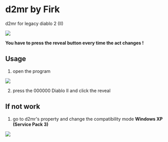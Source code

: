 # d2mr by Firk
d2mr for legacy diablo 2 (II)

![](https://user-images.githubusercontent.com/87593151/222024864-4f346e41-6d31-4300-a6f8-a029012f70b1.png)

**You have to press the reveal button every time the act changes !**

## Usage

1. open the program

![](https://user-images.githubusercontent.com/87593151/222025077-34a82041-8525-40f4-9ee5-6810be9923de.png)

2. press the 000000 Diablo II and click the reveal

## If not work

1. go to d2mr's property and change the compatibility mode **Windows XP (Service Pack 3)**

![](https://www.softwareok.com/img/10/System/XP_Compatibility_mode_under_Windows_10_2018-06-01-15-59-32.png)


